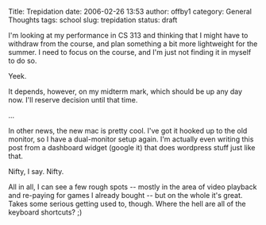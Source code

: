 Title: Trepidation
date: 2006-02-26 13:53
author: offby1
category: General Thoughts
tags: school
slug: trepidation
status: draft

I'm looking at my performance in CS 313 and thinking that I might have to withdraw from the course, and plan something a bit more lightweight for the summer. I need to focus on the course, and I'm just not finding it in myself to do so.

Yeek.

It depends, however, on my midterm mark, which should be up any day now. I'll reserve decision until that time.

\...

In other news, the new mac is pretty cool. I've got it hooked up to the old monitor, so I have a dual-monitor setup again. I'm actually even writing this post from a dashboard widget (google it) that does wordpress stuff just like that.

Nifty, I say. Nifty.

All in all, I can see a few rough spots \-- mostly in the area of video playback and re-paying for games I already bought \-- but on the whole it's great. Takes some serious getting used to, though. Where the hell are all of the keyboard shortcuts? ;)
